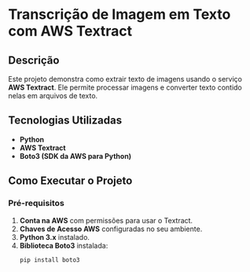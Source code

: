 # Transcrição de Imagem em Texto com AWS Textract

## Descrição
Este projeto demonstra como extrair texto de imagens usando o serviço **AWS Textract**. Ele permite processar imagens e converter texto contido nelas em arquivos de texto.

## Tecnologias Utilizadas
- **Python**
- **AWS Textract**
- **Boto3 (SDK da AWS para Python)**

## Como Executar o Projeto

### Pré-requisitos
1. **Conta na AWS** com permissões para usar o Textract.
2. **Chaves de Acesso AWS** configuradas no seu ambiente.
3. **Python 3.x** instalado.
4. **Biblioteca Boto3** instalada:
   ```sh
   pip install boto3
   ```





